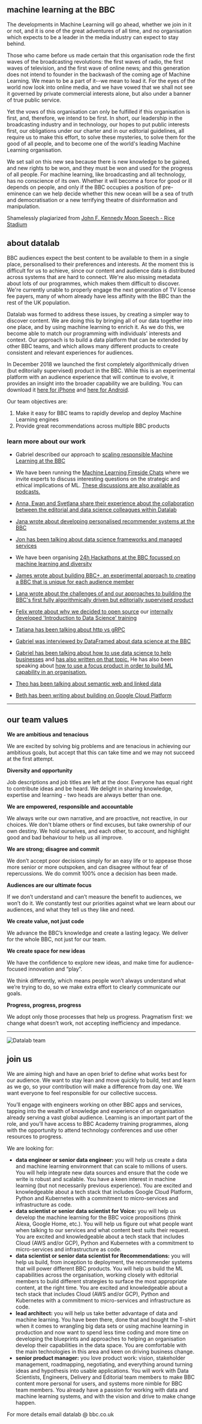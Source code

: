 ## machine learning at the BBC
The developments in Machine Learning will go ahead, whether we join in it or not, and it is one of the great adventures of all time, and no organisation which expects to be a leader in the media industry can expect to stay behind.

Those who came before us made certain that this organisation rode the first waves of the broadcasting revolutions: the first waves of radio, the first waves of television, and the first wave of online news; and this generation does not intend to founder in the backwash of the coming age of Machine Learning. We mean to be a part of it--we mean to lead it. For the eyes of the world now look into online media, and we have vowed that we shall not see it governed by private commercial interests alone, but also under a banner of true public service. 

Yet the vows of this organisation can only be fulfilled if this organisation is first, and, therefore, we intend to be first. In short, our leadership in the broadcasting industry and in technology, our hopes to put public interests first, our obligations under our charter and in our editorial guidelines, all require us to make this effort, to solve these mysteries, to solve them for the good of all people, and to become one of the world's leading Machine Learning organisation.

We set sail on this new sea because there is new knowledge to be gained, and new rights to be won, and they must be won and used for the progress of all people. For machine learning, like broadcasting and all technology, has no conscience of its own. Whether it will become a force for good or ill depends on people, and only if the BBC occupies a position of pre-eminence can we help decide whether this new ocean will be a sea of truth and democratisation or a new terrifying theatre of disinformation and manipulation. 

Shamelessly plagiarized from [John F. Kennedy Moon Speech - Rice Stadium](https://er.jsc.nasa.gov/seh/ricetalk.htm) 

## about datalab

BBC audiences expect the best content to be available to them in a single place, personalised to their preferences and interests. At the moment this is difficult for us to achieve, since our content and audience data is distributed across systems that are hard to connect. We're also missing metadata about lots of our programmes, which makes them difficult to discover. We're currently unable to properly engage the next generation of TV license fee payers, many of whom already have less affinity with the BBC than the rest of the UK population.

Datalab was formed to address these issues, by creating a simpler way to discover content. We are doing this by bringing all of our data together into one place, and by using machine learning to enrich it. As we do this, we become able to match our programming with individuals' interests and context. Our approach is to build a data platform that can be extended by other BBC teams, and which allows many different products to create consistent and relevant experiences for audiences. 

In December 2018 we launched the first completely algorithmically driven (but editorially supervised) product in the BBC. While this is an experimental platform with an audience experience that will continue to evolve, it provides an insight into the broader capability we are building. You can download it [here for iPhone](https://itunes.apple.com/gb/app/bbc/id1110317391) and [here for Android](https://play.google.com/store/apps/details?id=uk.co.bbc.bbc_plus&hl=en_US). 

Our team objectives are:

1. Make it easy for BBC teams to rapidly develop and deploy Machine Learning engines
2. Provide great recommendations across multiple BBC products


### learn more about our work

- Gabriel described our approach to [scaling responsible Machine Learning at the BBC](https://www.bbc.co.uk/blogs/internet/entries/4a31d36d-fd0c-4401-b464-d249376aafd1)

- We have been running the [Machine Learning Fireside Chats](https://www.meetup.com/Machine-learning-Fireside-Talks/) where we invite experts to discuss interesting questions on the strategic and ethical implications of ML. [These discussions are also available as podcasts.](https://soundcloud.com/bbcmachinelearningpodcast)

- [Anna, Ewan and Svetlana share their experience about the collaboration between the editorial and data science colleagues within Datalab](https://www.bbc.co.uk/blogs/internet/entries/a38207dd-e4ed-40fa-8bdf-aebe1dc74c28)

- [Jana wrote about developing personalised recommender systems at the BBC](https://medium.com/bbc-design-engineering/developing-personalised-recommender-systems-at-the-bbc-e26c5e0c4216)

- [Jon has been talking about data science frameworks and managed services](https://www.youtube.com/watch?v=IZ8CBwP5nlA&list=PLGVZCDnMOq0ocea1dd0it7jX7HgvZCjSW&index=45&t=0s)

- We have been organising [24h Hackathons at the BBC focussed on machine learning and diversity](https://www.dropbox.com/s/90wg5y14brcohev/HACKATHON_EXTERNAL.mov?dl=0)

- [James wrote about building BBC+, an experimental approach to creating a BBC that is unique for each audience member](http://www.bbc.co.uk/blogs/internet/entries/82cd8d1e-2f23-4eff-8f34-0ef38ca8854c)

- [Lana wrote about the challenges of and our approaches to building the BBC's first fully algorithmically driven but editorially supervised product](http://www.bbc.co.uk/blogs/internet/entries/a26a25af-4012-4f00-9fe9-2cc639a76340)

- [Felix wrote about why we decided to open source](https://medium.com/bbc-design-engineering/data-science-and-machine-learning-course-3f00629212b7) our [internally developed 'Introduction to Data Science' training](https://github.com/bbc/datalab-ml-training)

- [Tatiana has been talking about http vs gRPC](https://www.youtube.com/watch?v=-weU0Zy4Yd8)

- [Gabriel was interviewed by DataFramed about data science at the BBC](https://www.datacamp.com/community/podcast/data-science-bbc)

- [Gabriel has been talking about how to use data science to help businesses](https://www.london.edu/faculty-and-research/lbsr/iie-podcast-how-data-science-can-boost-business) and [has also written on that topic.](https://www.london.edu/faculty-and-research/lbsr/making-big-data-deliver) He has also been speaking about [how to use a focus product in order to build ML capability in an organisation.](https://www.youtube.com/watch?v=dmlgc534SpE)

- [Theo has been talking about semantic web and linked data](https://www.youtube.com/watch?v=fz3YEX8NgtI)

- [Beth has been writing about building on Google Cloud Platform](https://medium.com/@betandr/how-we-deliver-with-gcp-at-the-bbc-1c9812acf3a1)

---

## our team values

**We are ambitious and tenacious**

We are excited by solving big problems and are tenacious in achieving our ambitious goals, but accept that this can take time and we may not succeed at the first attempt. 

**Diversity and opportunity**

Job descriptions and job titles are left at the door.  Everyone has equal right to contribute ideas and be heard.  We delight in sharing knowledge, expertise and learning - two heads are always better than one.

**We are empowered, responsible and accountable**

We always write our own narrative, and are proactive, not reactive, in our choices.  We don't blame others or find excuses, but take ownership of our own destiny.  We hold ourselves, and each other, to account, and highlight good and bad behaviour to help us all improve.

**We are strong; disagree and commit**

We don’t accept poor decisions simply for an easy life or to appease those more senior or more outspoken, and can disagree without fear of repercussions. We do commit 100% once a decision has been made. 

**Audiences are our ultimate focus**

If we don’t understand and can’t measure the benefit to audiences, we won’t do it.  We constantly test our priorities against what we learn about our audiences, and what they tell us they like and need. 

**We create value, not just code**

We advance the BBC’s knowledge and create a lasting legacy.  We deliver for the whole BBC, not just for our team. 

**We create space for new ideas**

We have the confidence to explore new ideas, and make time for audience-focused innovation and “play”.  

We think differently, which means people won’t always understand what we’re trying to do, so we make extra effort to clearly communicate our goals. 

**Progress, progress, progress**

We adopt only those processes that help us progress.  Pragmatism first: we change what doesn’t work, not accepting inefficiency and impedance.  

---

![Datalab team](team.jpg)

## join us

We are aiming high and have an open brief to define what works best for our audience. We want to stay lean and move quickly to build, test and learn as we go, so your contribution will make a difference from day one. We want everyone to feel responsible for our collective success.

You’ll engage with engineers working on other BBC apps and services, tapping into the wealth of knowledge and experience of an organisation already serving a vast global audience. Learning is an important part of the role, and you’ll have access to BBC Academy training programmes, along with the opportunity to attend technology conferences and use other resources to progress.

We are looking for: 
- **data engineer or senior data engineer:** you will help us create a data and machine learning environment that can scale to millions of users. You will help integrate new data sources and ensure that the code we write is robust and scalable. You have a keen interest in machine learning (but not necessarily previous experience). You are excited and knowledgeable about a tech stack that includes Google Cloud Platform, Python and Kubernetes with a commitment to micro-services and infrastructure as code.
- **data scientist or senior data scientist for Voice:** you will help us develop the machine learning for the BBC voice propositions (think Alexa, Google Home, etc.). You will help us figure out what people want when talking to our services and what content best suits their request. You are excited and knowledgeable about a tech stack that includes Cloud (AWS and/or GCP), Python and Kubernetes with a commitment to micro-services and infrastructure as code.
- **data scientist or senior data scientist for Recommendations:** you will help us build, from inception to deployment, the recommender systems that will power different BBC products. You will help us build the ML capabilities across the organisation, working closely with editorial members to build different strategies to surface the most appropriate content, at the right time. You are excited and knowledgeable about a tech stack that includes Cloud (AWS and/or GCP), Python and Kubernetes with a commitment to micro-services and infrastructure as code. 
- **lead architect:** you will help us take better advantage of data and machine learning. You have been there, done that and bought the T-shirt when it comes to wrangling big data sets or using machine learning in production and now want to spend less time coding and more time on developing the blueprints and approaches to helping an organisation develop their capabilities in the data space. You are comfortable with the main technologies in this area and keen on driving business change.
- **senior product manager:** you love product work: vision, stakeholder management, roadmapping, negotiating, and everything around turning ideas and hypothesis into usable applications.  You will work with Data Scientists, Engineers, Delivery and Editorial team members to make BBC content more personal for users, and systems more nimble for BBC team members. You already have a passion for working with data and machine learning systems, and with the vision and drive to make change happen.

For more details email datalab @ bbc.co.uk
